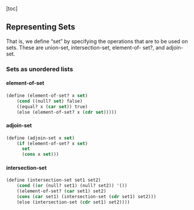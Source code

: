[toc]

## Representing Sets
That is, we define “set” by specifying the operations that are to be
used on sets. These are union-set, intersection-set, element-of-
set?, and adjoin-set. 


### Sets as unordered lists

#### element-of-set
```lisp
(define (element-of-set? x set) 
    (cond ((null? set) false)
    ((equal? x (car set)) true)
    (else (element-of-set? x (cdr set)))))
```
#### adjoin-set
```lisp
(define (adjoin-set x set) 
    (if (element-of-set? x set)
      set
      (cons x set)))
```

#### intersection-set 
```lisp
(define (intersection-set set1 set2)
    (cond ((or (null? set1) (null? set2)) '())
    ((element-of-set? (car set1) set2)
    (cons (car set1) (intersection-set (cdr set1) set2)))
    (else (intersection-set (cdr set1) set2))))
```